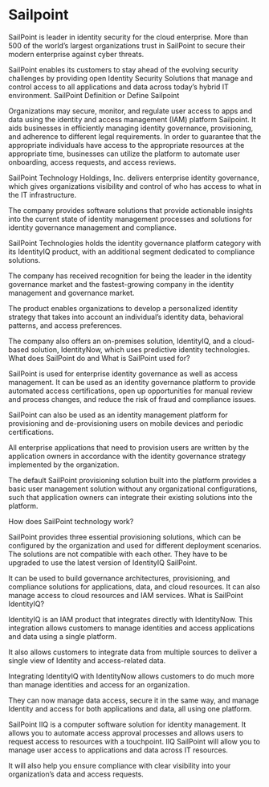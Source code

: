 # Sailpoint

SailPoint is leader in identity security for the cloud enterprise. More than 500 of the world’s largest organizations trust in SailPoint to secure their modern enterprise against cyber threats.

SailPoint enables its customers to stay ahead of the evolving security challenges by providing open Identity Security Solutions that manage and control access to all applications and data across today’s hybrid IT environment.
SailPoint Definition or Define Sailpoint

Organizations may secure, monitor, and regulate user access to apps and data using the identity and access management (IAM) platform Sailpoint. It aids businesses in efficiently managing identity governance, provisioning, and adherence to different legal requirements. In order to guarantee that the appropriate individuals have access to the appropriate resources at the appropriate time, businesses can utilize the platform to automate user onboarding, access requests, and access reviews.

SailPoint Technology Holdings, Inc. delivers enterprise identity governance, which gives organizations visibility and control of who has access to what in the IT infrastructure.

The company provides software solutions that provide actionable insights into the current state of identity management processes and solutions for identity governance management and compliance.

SailPoint Technologies holds the identity governance platform category with its IdentityIQ product, with an additional segment dedicated to compliance solutions.

The company has received recognition for being the leader in the identity governance market and the fastest-growing company in the identity management and governance market.

The product enables organizations to develop a personalized identity strategy that takes into account an individual’s identity data, behavioral patterns, and access preferences.

The company also offers an on-premises solution, IdentityIQ, and a cloud-based solution, IdentityNow, which uses predictive identity technologies.
What does SailPoint do and What is SailPoint used for?

SailPoint is used for enterprise identity governance as well as access management. It can be used as an identity governance platform to provide automated access certifications, open up opportunities for manual review and process changes, and reduce the risk of fraud and compliance issues.

SailPoint can also be used as an identity management platform for provisioning and de-provisioning users on mobile devices and periodic certifications.

All enterprise applications that need to provision users are written by the application owners in accordance with the identity governance strategy implemented by the organization.

The default SailPoint provisioning solution built into the platform provides a basic user management solution without any organizational configurations, such that application owners can integrate their existing solutions into the platform.

How does SailPoint technology work?

SailPoint provides three essential provisioning solutions, which can be configured by the organization and used for different deployment scenarios. The solutions are not compatible with each other. They have to be upgraded to use the latest version of IdentityIQ SailPoint.

It can be used to build governance architectures, provisioning, and compliance solutions for applications, data, and cloud resources. It can also manage access to cloud resources and IAM services.
What is SailPoint IdentityIQ?

IdentityIQ is an IAM product that integrates directly with IdentityNow. This integration allows customers to manage identities and access applications and data using a single platform.

It also allows customers to integrate data from multiple sources to deliver a single view of Identity and access-related data.

Integrating IdentityIQ with IdentityNow allows customers to do much more than manage identities and access for an organization.

They can now manage data access, secure it in the same way, and manage Identity and access for both applications and data, all using one platform.

SailPoint IIQ is a computer software solution for identity management. It allows you to automate access approval processes and allows users to request access to resources with a touchpoint. IIQ SailPoint will allow you to manage user access to applications and data across IT resources.

It will also help you ensure compliance with clear visibility into your organization’s data and access requests.
